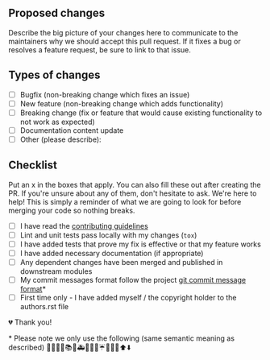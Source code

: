 ## Proposed changes

Describe the big picture of your changes here to communicate to the maintainers why we should accept this pull request.
If it fixes a bug or resolves a feature request, be sure to link to that issue.

## Types of changes

 - [ ] Bugfix (non-breaking change which fixes an issue)
 - [ ] New feature (non-breaking change which adds functionality)
 - [ ] Breaking change (fix or feature that would cause existing functionality to not work as expected)
 - [ ] Documentation content update
 - [ ] Other (please describe):

## Checklist

Put an x in the boxes that apply. You can also fill these out after creating the PR.
If you're unsure about any of them, don't hesitate to ask. We're here to help!
This is simply a reminder of what we are going to look for before merging your code so nothing breaks.

 - [ ] I have read the [contributing guidelines](https://deepblink.readthedocs.io/en/latest/contributing.html)
 - [ ] Lint and unit tests pass locally with my changes (`tox`)
 - [ ] I have added tests that prove my fix is effective or that my feature works
 - [ ] I have added necessary documentation (if appropriate)
 - [ ] Any dependent changes have been merged and published in downstream modules
 - [ ] My commit messages format follow the project [git commit message format](https://github.com/slashsbin/styleguide-git-commit-message#commit-message-format)*
 - [ ] First time only - I have added myself / the copyright holder to the authors.rst file

💔 Thank you!

\* Please note we only use the following (same semantic meaning as described) 🎨📰📝🐎📚🐛🚑🔥🚜🔨☔💚💎✨⬆️⬇️
